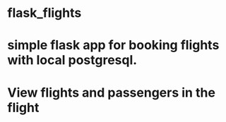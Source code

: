 # flask_flights

# simple flask app for booking flights with local postgresql. 
# View flights and passengers in the flight
